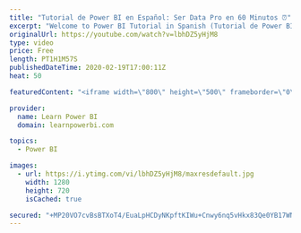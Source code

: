 ```yaml
---
title: "Tutorial de Power BI en Español: Ser Data Pro en 60 Minutos ⏰"
excerpt: "Welcome to Power BI Tutorial in Spanish (Tutorial de Power BI en Español), presented by Diego Lopez. 👉 Download Tutorial Files (Descarga los archivos aquí): https://serdatapro.com/powerbipro ▶️Topics Covered◀️ (click to jump to topic) 04:27 – Conectándose a Fuentes de Datos 07:47 – Trabajando en el"
originalUrl: https://youtube.com/watch?v=lbhDZ5yHjM8
type: video
price: Free
length: PT1H1M57S
publishedDateTime: 2020-02-19T17:00:11Z
heat: 50

featuredContent: "<iframe width=\"800\" height=\"500\" frameborder=\"0\" src=\"https://www.youtube.com/embed/lbhDZ5yHjM8\" allow=\"accelerometer; autoplay; encrypted-media; gyroscope; picture-in-picture\" allowfullscreen></iframe>"

provider:
  name: Learn Power BI
  domain: learnpowerbi.com

topics:
  - Power BI

images:
  - url: https://i.ytimg.com/vi/lbhDZ5yHjM8/maxresdefault.jpg
    width: 1280
    height: 720
    isCached: true

secured: "+MP20VO7cvBsBTXoT4/EuaLpHCDyNKpftKIWu+Cnwy6nq5vHkx83Qe0YB17WNM/HtXOLzyf8Eu3PzAALp3jjeMkPbhwqAZaUqheppMwnVZ74ZVrzc5X4hRmbEzNFBCDqwIEv/yJHOjPvB55m5FDpXkCxkhMUveyoUERmugVAOMJZZs7H7ubEU0i5ateeRq5j4pAkBF3b8IytFI6n6Rg/vq/iqpFkBrAoirX+oyoissCQasl+wowYn8AtFW2FoVL0qAj8zgNtLjHpOAH6jBBjWhSzFyw/G4zI0zQbyUR1dkxOHT2QUcN07F9Ibf+zuUPt66CgMNaoomvo8tUb99B7TJW/DV+Te099SYQX3Jv1Z7VFA7IVMMU5yp9uVTM+MSuGA1bhVfQ+DiqSMuO7ncqoGRvG2jDIPJrBZ4RRZY26YY4=;aaH5cfZOODiaoq+fEFouGQ=="
---
```


